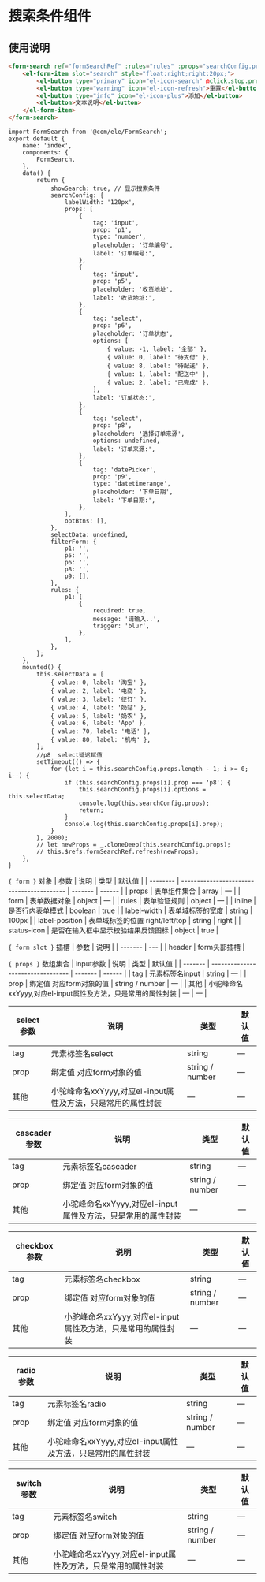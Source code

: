 搜索条件组件
===

使用说明
----

```html 
<form-search ref="formSearchRef" :rules="rules" :props="searchConfig.props" :form="filterForm" :label-width="searchConfig.labelWidth" :inline="true">
    <el-form-item slot="search" style="float:right;right:20px;">
        <el-button type="primary" icon="el-icon-search" @click.stop.prevent="searchBtn">查询</el-button>
        <el-button type="warning" icon="el-icon-refresh">重置</el-button>
        <el-button type="info" icon="el-icon-plus">添加</el-button>
        <el-button>文本说明</el-button>
    </el-form-item>
</form-search>
```

```ecmascript 6
import FormSearch from '@com/ele/FormSearch';
export default {
    name: 'index',
    components: {
        FormSearch,
    },
    data() {
        return {
            showSearch: true, // 显示搜索条件
            searchConfig: {
                labelWidth: '120px',
                props: [
                    {
                        tag: 'input',
                        prop: 'p1',
                        type: 'number',
                        placeholder: '订单编号',
                        label: '订单编号:',
                    },
                    {
                        tag: 'input',
                        prop: 'p5',
                        placeholder: '收货地址',
                        label: '收货地址:',
                    },
                    {
                        tag: 'select',
                        prop: 'p6',
                        placeholder: '订单状态',
                        options: [
                            { value: -1, label: '全部' },
                            { value: 0, label: '待支付' },
                            { value: 8, label: '待配送' },
                            { value: 1, label: '配送中' },
                            { value: 2, label: '已完成' },
                        ],
                        label: '订单状态:',
                    },
                    {
                        tag: 'select',
                        prop: 'p8',
                        placeholder: '选择订单来源',
                        options: undefined,
                        label: '订单来源:',
                    },
                    {
                        tag: 'datePicker',
                        prop: 'p9',
                        type: 'datetimerange',
                        placeholder: '下单日期',
                        label: '下单日期:',
                    },
                ],
                optBtns: [],
            },
            selectData: undefined,
            filterForm: {
                p1: '',
                p5: '',
                p6: '',
                p8: '',
                p9: [],
            },
            rules: {
                p1: [
                    {
                        required: true,
                        message: '请输入..',
                        trigger: 'blur',
                    },
                ],
            },
        };
    },
    mounted() {
        this.selectData = [
            { value: 0, label: '淘宝' },
            { value: 2, label: '电商' },
            { value: 3, label: '征订' },
            { value: 4, label: '奶站' },
            { value: 5, label: '奶农' },
            { value: 6, label: 'App' },
            { value: 70, label: '电话' },
            { value: 80, label: '机构' },
        ];
        //p8  select延迟赋值
        setTimeout(() => {
            for (let i = this.searchConfig.props.length - 1; i >= 0; i--) {
                if (this.searchConfig.props[i].prop === 'p8') {
                    this.searchConfig.props[i].options = this.selectData;
                    console.log(this.searchConfig.props);
                    return;
                }
                console.log(this.searchConfig.props[i].prop);
            }
        }, 2000);
        // let newProps = _.cloneDeep(this.searchConfig.props);
        // this.$refs.formSearchRef.refresh(newProps);
    },
}
```


`{ form }` 对象
| 参数     | 说明                                      | 类型    | 默认值 |
| -------- | ----------------------------------------- | ------- | ------ |
| props    | 表单组件集合                               | array | — |
| form     | 表单数据对象                               | object | — |
| rules    | 表单验证规则                               | object | — |
| inline   | 是否行内表单模式                            | boolean | true |
| label-width | 表单域标签的宽度                         | string | 100px |
| label-position | 表单域标签的位置 right/left/top       | string | right |
| status-icon    | 是否在输入框中显示校验结果反馈图标      | object | true |

`{ form slot }` 插槽
| 参数     | 说明 |
| ------- | ---  |
| header | form头部插槽  |

`{ props }` 数组集合
| input参数 | 说明                              | 类型    | 默认值 |
| ------- | --------------------------------- | ------- | ------ |
| tag |  元素标签名input                      | string | — |
| prop |  绑定值 对应form对象的值              | string / number | — |
| 其他 |  小驼峰命名xxYyyy,对应el-input属性及方法，只是常用的属性封装 | — | — |

| select参数 | 说明                              | 类型    | 默认值 |
| ------- | --------------------------------- | ------- | ------ |
| tag |  元素标签名select                     | string | — |
| prop |  绑定值 对应form对象的值              | string / number | — |
| 其他 |  小驼峰命名xxYyyy,对应el-input属性及方法，只是常用的属性封装 | — | — |

| cascader参数 | 说明                              | 类型    | 默认值 |
| ------- | --------------------------------- | ------- | ------ |
| tag |  元素标签名cascader                   | string | — |
| prop |  绑定值 对应form对象的值              | string / number | — |
| 其他 |  小驼峰命名xxYyyy,对应el-input属性及方法，只是常用的属性封装 | — | — |

| checkbox参数 | 说明                              | 类型    | 默认值 |
| ------- | --------------------------------- | ------- | ------ |
| tag |  元素标签名checkbox                   | string | — |
| prop |  绑定值 对应form对象的值              | string / number | — |
| 其他 |  小驼峰命名xxYyyy,对应el-input属性及方法，只是常用的属性封装 | — | — |

| radio参数 | 说明                              | 类型    | 默认值 |
| ------- | --------------------------------- | ------- | ------ |
| tag |  元素标签名radio                   | string | — |
| prop |  绑定值 对应form对象的值              | string / number | — |
| 其他 |  小驼峰命名xxYyyy,对应el-input属性及方法，只是常用的属性封装 | — | — |

| switch参数 | 说明                              | 类型    | 默认值 |
| ------- | --------------------------------- | ------- | ------ |
| tag |  元素标签名switch                   | string | — |
| prop |  绑定值 对应form对象的值              | string / number | — |
| 其他 |  小驼峰命名xxYyyy,对应el-input属性及方法，只是常用的属性封装 | — | — |

